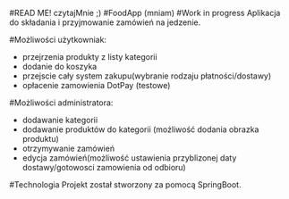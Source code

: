 #READ ME! czytajMnie ;)
#FoodApp (mniam)
#Work in progress
Aplikacja do składania i przyjmowanie zamówień na jedzenie.

#Możliwości użytkowniak:
- przejrzenia produkty z listy kategorii
- dodanie do koszyka
- przejscie cały system zakupu(wybranie rodzaju płatności/dostawy)
- opłacenie zamowienia DotPay (testowe)

#Możliwości administratora:
- dodawanie kategorii
- dodawanie produktów do kategorii (możliwość dodania obrazka produktu)
- otrzymywanie zamówień
- edycja zamówień(możliwość ustawienia przyblizonej daty dostawy/gotowosci zamowienia od odbioru)

#Technologia
Projekt został stworzony za pomocą SpringBoot.